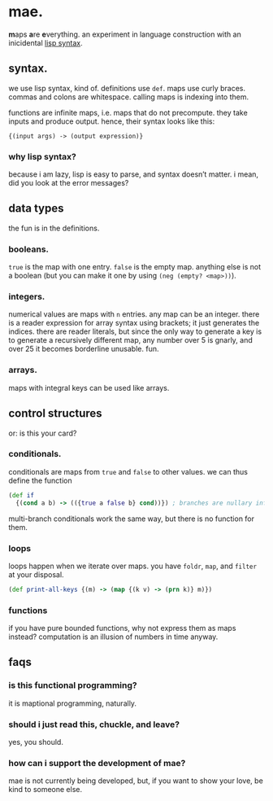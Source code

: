 # mae.

**m**aps **a**re **e**verything. an experiment in language construction with an
inicidental [lisp syntax](#why-lisp-syntax).

## syntax.

we use lisp syntax, kind of. definitions use `def`. maps use curly braces.
commas and colons are whitespace. calling maps is indexing into them.

functions are infinite maps, i.e. maps that do not precompute. they take
inputs and produce output. hence, their syntax looks like this:

```
{(input args) -> (output expression)}
```

### why lisp syntax?

because i am lazy, lisp is easy to parse, and syntax doesn’t matter. i mean,
did you look at the error messages?

## data types

the fun is in the definitions.

### booleans.

`true` is the map with one entry. `false` is the empty map. anything else is
not a boolean (but you can make it one by using `(neg (empty? <map>))`).

### integers.

numerical values are maps with `n` entries. any map can be an integer. there is
a reader expression for array syntax using brackets; it just generates the
indices. there are reader literals, but since the only way to generate a key is
to generate a recursively different map, any number over 5 is gnarly, and over
25 it becomes borderline unusable. fun.

### arrays.

maps with integral keys can be used like arrays.

## control structures

or: is this your card?

### conditionals.

conditionals are maps from `true` and `false` to other values. we can thus
define the function

```clojure
(def if
  {(cond a b) -> (({true a false b} cond))}) ; branches are nullary infinite maps
```

multi-branch conditionals work the same way, but there is no function for them.

### loops

loops happen when we iterate over maps. you have `foldr`, `map`, and `filter`
at your disposal.

```clojure
(def print-all-keys {(m) -> (map {(k v) -> (prn k)} m)})
```

### functions

if you have pure bounded functions, why not express them as maps instead?
computation is an illusion of numbers in time anyway.

## faqs

### is this functional programming?

it is maptional programming, naturally.

### should i just read this, chuckle, and leave?

yes, you should.

### how can i support the development of mae?

mae is not currently being developed, but, if you want to show your love, be
kind to someone else.
